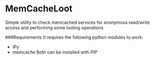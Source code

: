 MemCacheLoot
============

Simple utility to check  memcached services for anonymous read/write access and performing some looting operations






###Requirements
It requires the following python modules to work:
- IPy
- memcache
Both can be installed with PIP
